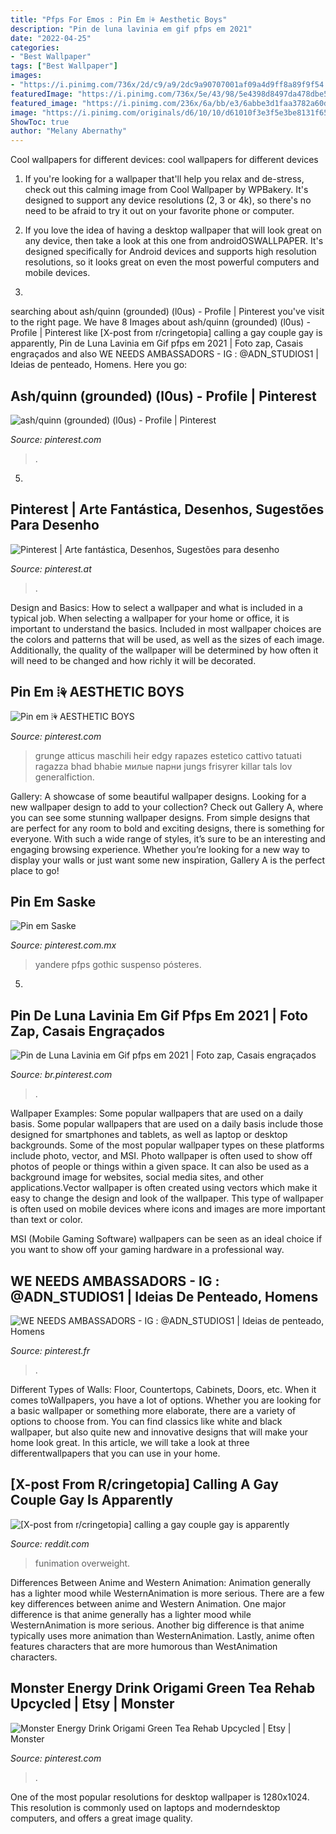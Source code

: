```yaml
---
title: "Pfps For Emos : Pin Em ⦙⚘ Aesthetic Boys"
description: "Pin de luna lavinia em gif pfps em 2021"
date: "2022-04-25"
categories:
- "Best Wallpaper"
tags: ["Best Wallpaper"]
images:
- "https://i.pinimg.com/736x/2d/c9/a9/2dc9a90707001af09a4d9ff8a89f9f54.jpg"
featuredImage: "https://i.pinimg.com/736x/5e/43/98/5e4398d8497da478dbe55d6a46cfdbf9.jpg"
featured_image: "https://i.pinimg.com/236x/6a/bb/e3/6abbe3d1faa3782a60da2500cf5c0baf.jpg?nii=t"
image: "https://i.pinimg.com/originals/d6/10/10/d61010f3e3f5e3be8131f6523d2bcd06.jpg"
ShowToc: true
author: "Melany Abernathy"
---
```



Cool wallpapers for different devices:
cool wallpapers for different devices 

1. If you're looking for a wallpaper that'll help you relax and de-stress, check out this calming image from Cool Wallpaper by WPBakery. It's designed to support any device resolutions (2, 3 or 4k), so there's no need to be afraid to try it out on your favorite phone or computer.

2. If you love the idea of having a desktop wallpaper that will look great on any device, then take a look at this one from androidOSWALLPAPER. It's designed specifically for Android devices and supports high resolution resolutions, so it looks great on even the most powerful computers and mobile devices.

3.

	

		
searching about ash/quinn (grounded) (l0us) - Profile | Pinterest you've visit to the right page. We have 8 Images about ash/quinn (grounded) (l0us) - Profile | Pinterest like [X-post from r/cringetopia] calling a gay couple gay is apparently, Pin de Luna Lavinia em Gif pfps em 2021 | Foto zap, Casais engraçados and also WE NEEDS AMBASSADORS - IG : @ADN_STUDIOS1 | Ideias de penteado, Homens. Here you go:
		
    
## Ash/quinn (grounded) (l0us) - Profile | Pinterest

<img loading=lazy src="https://i.pinimg.com/originals/d6/10/10/d61010f3e3f5e3be8131f6523d2bcd06.jpg" onerror="this.onerror=null;this.src='https://tse2.mm.bing.net/th?id=OIP.V0BSdT1nDF8r5Rweui7NMgHaEK&amp;pid=15.1';" alt="ash/quinn (grounded) (l0us) - Profile | Pinterest">

_Source: pinterest.com_

>. 

	

5.

    
## Pinterest | Arte Fantástica, Desenhos, Sugestões Para Desenho

<img loading=lazy src="https://i.pinimg.com/236x/6a/bb/e3/6abbe3d1faa3782a60da2500cf5c0baf.jpg?nii=t" onerror="this.onerror=null;this.src='https://tse1.mm.bing.net/th?id=OIP.uqn7Y4Mzo3VJTeu9G19KcwAAAA&amp;pid=15.1';" alt="Pinterest | Arte fantástica, Desenhos, Sugestões para desenho">

_Source: pinterest.at_

>. 

	

Design and Basics: How to select a wallpaper and what is included in a typical job.
When selecting a wallpaper for your home or office, it is important to understand the basics. Included in most wallpaper choices are the colors and patterns that will be used, as well as the sizes of each image. Additionally, the quality of the wallpaper will be determined by how often it will need to be changed and how richly it will be decorated.

    
## Pin Em ⦙⚘ AESTHETIC BOYS

<img loading=lazy src="https://i.pinimg.com/736x/5e/43/98/5e4398d8497da478dbe55d6a46cfdbf9.jpg" onerror="this.onerror=null;this.src='https://tse1.mm.bing.net/th?id=OIP.ImexAfK6F-fhgzEbP_ay5gHaHY&amp;pid=15.1';" alt="Pin em ⦙⚘ AESTHETIC BOYS">

_Source: pinterest.com_

>grunge atticus maschili heir edgy rapazes estetico cattivo tatuati ragazza bhad bhabie милые парни jungs frisyrer killar tals lov generalfiction. 

	

Gallery: A showcase of some beautiful wallpaper designs.
Looking for a new wallpaper design to add to your collection? Check out Gallery A, where you can see some stunning wallpaper designs. From simple designs that are perfect for any room to bold and exciting designs, there is something for everyone. With such a wide range of styles, it’s sure to be an interesting and engaging browsing experience. Whether you’re looking for a new way to display your walls or just want some new inspiration, Gallery A is the perfect place to go!





	
	
    
## Pin Em Saske

<img loading=lazy src="https://i.pinimg.com/236x/83/82/7a/83827af4f73bac353accb873c91bbb6e.jpg?nii=t" onerror="this.onerror=null;this.src='https://tse4.mm.bing.net/th?id=OIP._rEsScxfJSlmOjI9bke8UAAAAA&amp;pid=15.1';" alt="Pin em Saske">

_Source: pinterest.com.mx_

>yandere pfps gothic suspenso pósteres. 

	

5.

    
## Pin De Luna Lavinia Em Gif Pfps Em 2021 | Foto Zap, Casais Engraçados

<img loading=lazy src="https://i.pinimg.com/736x/2d/c9/a9/2dc9a90707001af09a4d9ff8a89f9f54.jpg" onerror="this.onerror=null;this.src='https://tse1.mm.bing.net/th?id=OIP.QbiFSYrRaz6QXOI08qfzcgHaGi&amp;pid=15.1';" alt="Pin de Luna Lavinia em Gif pfps em 2021 | Foto zap, Casais engraçados">

_Source: br.pinterest.com_

>. 

	

Wallpaper Examples: Some popular wallpapers that are used on a daily basis.
Some popular wallpapers that are used on a daily basis include those designed for smartphones and tablets, as well as laptop or desktop backgrounds. Some of the most popular wallpaper types on these platforms include photo, vector, and MSI. 
Photo wallpaper is often used to show off photos of people or things within a given space. It can also be used as a background image for websites, social media sites, and other applications.Vector wallpaper is often created using vectors which make it easy to change the design and look of the wallpaper. This type of wallpaper is often used on mobile devices where icons and images are more important than text or color. 

MSI (Mobile Gaming Software) wallpapers can be seen as an ideal choice if you want to show off your gaming hardware in a professional way.

    
## WE NEEDS AMBASSADORS - IG : @ADN_STUDIOS1 | Ideias De Penteado, Homens

<img loading=lazy src="https://i.pinimg.com/originals/b2/dc/38/b2dc3803bc23b87ab09c7b1888a03d84.jpg" onerror="this.onerror=null;this.src='https://tse3.mm.bing.net/th?id=OIP.K-svXUAW6-Y2jet9FelM_wHaHg&amp;pid=15.1';" alt="WE NEEDS AMBASSADORS - IG : @ADN_STUDIOS1 | Ideias de penteado, Homens">

_Source: pinterest.fr_

>. 

	

Different Types of Walls: Floor, Countertops, Cabinets, Doors, etc.
When it comes toWallpapers, you have a lot of options. Whether you are looking for a basic wallpaper or something more elaborate, there are a variety of options to choose from. You can find classics like white and black wallpaper, but also quite new and innovative designs that will make your home look great. In this article, we will take a look at three differentwallpapers that you can use in your home.

    
## [X-post From R/cringetopia] Calling A Gay Couple Gay Is Apparently

<img loading=lazy src="https://preview.redd.it/wh4sxes7wpf21.jpg?auto=webp&amp;s=f7c9c5a67c96eeecb1d2cbc569b1e5efd32523c8" onerror="this.onerror=null;this.src='https://tse2.mm.bing.net/th?id=OIP.Q1DkNsjBGdrmVgPqUOexkAHaFF&amp;pid=15.1';" alt="[X-post from r/cringetopia] calling a gay couple gay is apparently">

_Source: reddit.com_

>funimation overweight. 

	

Differences Between Anime and Western Animation: Animation generally has a lighter mood while WesternAnimation is more serious.
There are a few key differences between anime and Western Animation. One major difference is that anime generally has a lighter mood while WesternAnimation is more serious. Another big difference is that anime typically uses more animation than WesternAnimation. Lastly, anime often features characters that are more humorous than WestAnimation characters.

    
## Monster Energy Drink Origami Green Tea Rehab Upcycled | Etsy | Monster

<img loading=lazy src="https://i.pinimg.com/236x/c3/79/fd/c379fd07c5635e1e41c28794aba5f83a.jpg?nii=t" onerror="this.onerror=null;this.src='https://tse1.mm.bing.net/th?id=OIP.Dfzdt3Xckozm88s41YYlvAAAAA&amp;pid=15.1';" alt="Monster Energy Drink Origami Green Tea Rehab Upcycled | Etsy | Monster">

_Source: pinterest.com_

>. 

	

One of the most popular resolutions for desktop wallpaper is 1280x1024. This resolution is commonly used on laptops and moderndesktop computers, and offers a great image quality.

